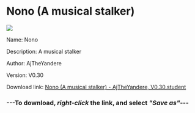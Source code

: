 # Nono (A musical stalker)

<img src = "https://raw.githubusercontent.com/Arbiter1223/Daigaku-Gurashi-Custom-Students/master/Students/Files/Nono%20(A%20musical%20stalker).png">

Name: Nono

Description: A musical stalker

Author: AjTheYandere

Version: V0.30

Download link: <a href="https://raw.githubusercontent.com/Arbiter1223/Daigaku-Gurashi-Custom-Students/master/Students/Files/Nono%20(A%20musical%20stalker)%20-%20AjTheYandere%2C%20V0.30.student">Nono (A musical stalker) - AjTheYandere, V0.30.student</a>

### ---**To download, _right-click_ the link, and select _"Save as"_**---
